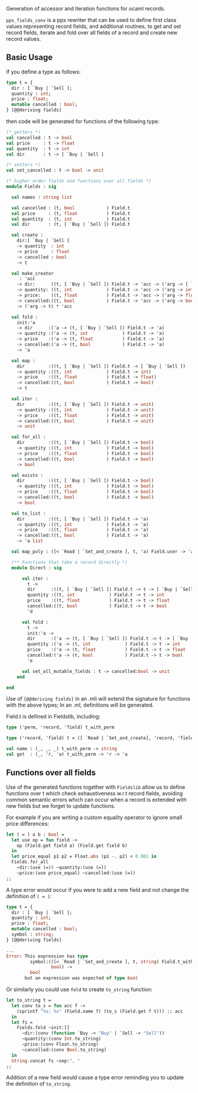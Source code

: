 Generation of accessor and iteration functions for ocaml records.

`ppx_fields_conv` is a ppx rewriter that can be used to define first
class values representing record fields, and additional routines, to
get and set record fields, iterate and fold over all fields of a
record and create new record values.

Basic Usage
-----------

If you define a type as follows:

```ocaml
type t = {
  dir : [ `Buy | `Sell ];
  quantity : int;
  price : float;
  mutable cancelled : bool;
} [@@deriving fields]
```

then code will be generated for functions of the following type:

```ocaml
(* getters *)
val cancelled : t -> bool
val price     : t -> float
val quantity  : t -> int
val dir       : t -> [ `Buy | `Sell ]

(* setters *)
val set_cancelled : t -> bool -> unit

(* higher order fields and functions over all fields *)
module Fields : sig

  val names : string list

  val cancelled : (t, bool            ) Field.t
  val price     : (t, float           ) Field.t
  val quantity  : (t, int             ) Field.t
  val dir       : (t, [ `Buy | `Sell ]) Field.t

  val create :
    dir:[ `Buy | `Sell ]
    -> quantity  : int
    -> price     : float
    -> cancelled : bool
    -> t

  val make_creator
     : 'acc
    -> dir:      ((t, [ `Buy | `Sell ]) Field.t -> 'acc -> ('arg -> [ `Buy | `Sell ]) * 'acc)
    -> quantity: ((t, int             ) Field.t -> 'acc -> ('arg -> int) * 'acc)
    -> price:    ((t, float           ) Field.t -> 'acc -> ('arg -> float) * 'acc)
    -> cancelled:((t, bool            ) Field.t -> 'acc -> ('arg -> bool) * 'acc)
    -> ('arg -> t) * 'acc

  val fold :
    init:'a
    -> dir      :('a -> (t, [ `Buy | `Sell ]) Field.t -> 'a)
    -> quantity :('a -> (t, int             ) Field.t -> 'a)
    -> price    :('a -> (t, float           ) Field.t -> 'a)
    -> cancelled:('a -> (t, bool            ) Field.t -> 'a)
    -> 'a

  val map :
    dir         :((t, [ `Buy | `Sell ]) Field.t -> [ `Buy | `Sell ])
    -> quantity :((t, int             ) Field.t -> int)
    -> price    :((t, float           ) Field.t -> float)
    -> cancelled:((t, bool            ) Field.t -> bool)
    -> t

  val iter :
    dir         :((t, [ `Buy | `Sell ]) Field.t -> unit)
    -> quantity :((t, int             ) Field.t -> unit)
    -> price    :((t, float           ) Field.t -> unit)
    -> cancelled:((t, bool            ) Field.t -> unit)
    -> unit

  val for_all :
    dir         :((t, [ `Buy | `Sell ]) Field.t -> bool)
    -> quantity :((t, int             ) Field.t -> bool)
    -> price    :((t, float           ) Field.t -> bool)
    -> cancelled:((t, bool            ) Field.t -> bool)
    -> bool

  val exists :
    dir         :((t, [ `Buy | `Sell ]) Field.t -> bool)
    -> quantity :((t, int             ) Field.t -> bool)
    -> price    :((t, float           ) Field.t -> bool)
    -> cancelled:((t, bool            ) Field.t -> bool)
    -> bool

  val to_list :
    dir         :((t, [ `Buy | `Sell ]) Field.t -> 'a)
    -> quantity :((t, int             ) Field.t -> 'a)
    -> price    :((t, float           ) Field.t -> 'a)
    -> cancelled:((t, bool            ) Field.t -> 'a)
    -> 'a list

  val map_poly : ([< `Read | `Set_and_create ], t, 'a) Field.user -> 'a list

  (** Functions that take a record directly *)
  module Direct : sig

      val iter :
        t ->
        dir      :((t, [ `Buy | `Sell ]) Field.t -> t -> [ `Buy | `Sell ] -> unit) ->
        quantity :((t, int             ) Field.t -> t -> int              -> unit) ->
        price    :((t, float           ) Field.t -> t -> float            -> unit) ->
        cancelled:((t, bool            ) Field.t -> t -> bool             -> unit) ->
        'd

      val fold :
        t ->
        init:'a ->
        dir      :('a -> (t, [ `Buy | `Sell ]) Field.t -> t -> [ `Buy | `Sell ] -> 'a) ->
        quantity :('a -> (t, int             ) Field.t -> t -> int              -> 'a) ->
        price    :('a -> (t, float           ) Field.t -> t -> float            -> 'a) ->
        cancelled:('a -> (t, bool            ) Field.t -> t -> bool             -> 'a) ->
        'e

      val set_all_mutable_fields : t -> cancelled:bool -> unit
    end

end
```

Use of `[@@deriving fields]` in an .mli will extend the signature for
functions with the above types; In an .ml, definitions will be
generated.

Field.t is defined in Fieldslib, including:

```ocaml
type ('perm, 'record, 'field) t_with_perm

type ('record, 'field) t = ([ `Read | `Set_and_create], 'record, 'field) t_with_perm

val name : (_, _, _) t_with_perm -> string
val get  : (_, 'r, 'a) t_with_perm -> 'r -> 'a
```

Functions over all fields
-------------------------

Use of the generated functions together with `Fieldslib` allow us to
define functions over t which check exhaustiveness w.r.t record
fields, avoiding common semantic errors which can occur when a record
is extended with new fields but we forget to update functions.

For example if you are writing a custom equality operator to ignore
small price differences:

```ocaml
let ( = ) a b : bool =
  let use op = fun field ->
    op (Field.get field a) (Field.get field b)
  in
  let price_equal p1 p2 = Float.abs (p1 -. p2) < 0.001 in
  Fields.for_all
    ~dir:(use (=)) ~quantity:(use (=))
    ~price:(use price_equal) ~cancelled:(use (=))
;;
```

A type error would occur if you were to add a new field and not change
the definition of `( = )`:

```ocaml
type t = {
  dir : [ `Buy | `Sell ];
  quantity : int;
  price : float;
  mutable cancelled : bool;
  symbol : string;
} [@@deriving fields]

...
Error: This expression has type
         symbol:(([< `Read | `Set_and_create ], t, string) Field.t_with_perm ->
                 bool) ->
         bool
       but an expression was expected of type bool
```

Or similarly you could use `fold` to create `to_string` function:

```ocaml
let to_string t =
  let conv to_s = fun acc f ->
    (sprintf "%s: %s" (Field.name f) (to_s (Field.get f t))) :: acc
  in
  let fs =
    Fields.fold ~init:[]
      ~dir:(conv (function `Buy -> "Buy" | `Sell -> "Sell"))
      ~quantity:(conv Int.to_string)
      ~price:(conv Float.to_string)
      ~cancelled:(conv Bool.to_string)
  in
  String.concat fs ~sep:", "
;;
```

Addition of a new field would cause a type error reminding you to
update the definition of `to_string`.
